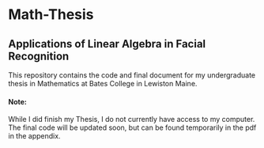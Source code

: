# Math-Thesis

## Applications of Linear Algebra in Facial Recognition

This repository contains the code and final document for my undergraduate thesis in Mathematics at Bates College in Lewiston Maine.

#### Note:
While I did finish my Thesis, I do not currently have access to my computer. The final code will be updated soon, but can be found temporarily in the pdf in the appendix.
